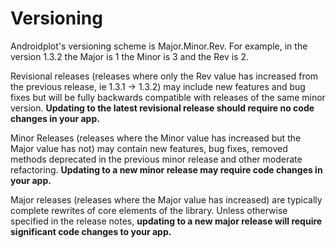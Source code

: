 # Versioning
Androidplot's versioning scheme is Major.Minor.Rev.  For example, in the version 1.3.2 the Major is 1
the Minor is 3 and the Rev is 2.

Revisional releases (releases where only the Rev value has increased from the previous release, ie 1.3.1 -> 1.3.2) 
may include new features and bug fixes but will be fully backwards compatible with releases of the same minor version.
**Updating to the latest revisional release should require no code changes in your app.**

Minor Releases (releases where the Minor value has increased but the Major value has not) may contain
new features, bug fixes, removed methods deprecated in the previous minor release
and other moderate refactoring.  **Updating to a new minor release may require code changes in your app.**

Major releases (releases where the Major value has increased) are typically complete rewrites of core 
elements of the library.  Unless otherwise specified in the release notes, **updating to a new major release
will require significant code changes to your app.**